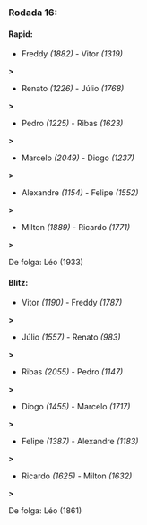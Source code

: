 ### Rodada 16:

#### Rapid:

* Freddy *(1882)*     -     Vitor *(1319)*

 **>** 
* Renato *(1226)*     -     Júlio *(1768)*

 **>** 
* Pedro *(1225)*     -     Ribas *(1623)*

 **>** 
* Marcelo *(2049)*     -     Diogo *(1237)*

 **>** 
* Alexandre *(1154)*     -     Felipe *(1552)*

 **>** 
* Milton *(1889)*     -     Ricardo *(1771)*

 **>** 

De folga: Léo (1933)

#### Blitz:

* Vitor *(1190)*     -     Freddy *(1787)*

 **>** 
* Júlio *(1557)*     -     Renato *(983)*

 **>** 
* Ribas *(2055)*     -     Pedro *(1147)*

 **>** 
* Diogo *(1455)*     -     Marcelo *(1717)*

 **>** 
* Felipe *(1387)*     -     Alexandre *(1183)*

 **>** 
* Ricardo *(1625)*     -     Milton *(1632)*

 **>** 

De folga: Léo (1861)

